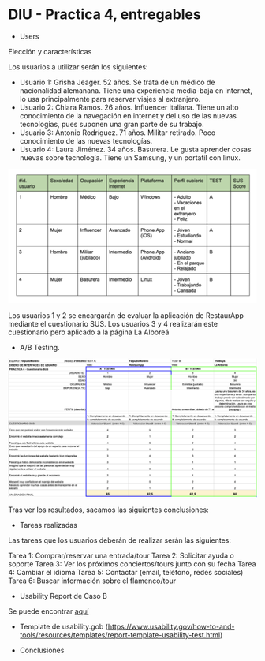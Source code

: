 # DIU - Practica 4, entregables


* Users 

Elección y características

Los usuarios a utilizar serán los siguientes:

- Usuario 1: Grisha Jeager. 52 años. Se trata de un médico de nacionalidad alemanana. Tiene una experiencia media-baja en internet, lo usa principalmente para reservar viajes al extranjero.
- Usuario 2: Chiara Ramos. 26 años. Influencer italiana. Tiene un alto conocimiento de la navegación en internet y del uso de las nuevas tecnologías, pues suponen una gran parte de su trabajo.
- Usuario 3: Antonio Rodríguez. 71 años. Militar retirado. Poco conocimiento de las nuevas tecnologías.
- Usuario 4: Laura Jiménez. 34 años. Basurera. Le gusta aprender cosas nuevas sobre tecnología. Tiene un Samsung, y un portatil con linux.

![](usuarios.png)

Los usuarios 1 y 2 se encargarán de evaluar la aplicación de RestaurApp mediante el cuestionario SUS. 
Los usuarios 3 y 4 realizarán este cuestionario pero aplicado a la página La Alboreá


* A/B Testing. 

![](sus.png)

Tras ver los resultados, sacamos las siguientes conclusiones:




* Tareas realizadas 

Las tareas que los usuarios deberán de realizar serán las siguientes:

Tarea 1: Comprar/reservar una entrada/tour
Tarea 2: Solicitar ayuda o soporte
Tarea 3: Ver los próximos conciertos/tours junto con su fecha
Tarea 4: Cambiar el idioma
Tarea 5: Contactar (email, teléfono, redes sociales)
Tarea 6: Buscar información sobre el flamenco/tour

* Usability Report de Caso B

Se puede encontrar [aquí]()

* Template de usability.gob (https://www.usability.gov/how-to-and-tools/resources/templates/report-template-usability-test.html) 

* Conclusiones


